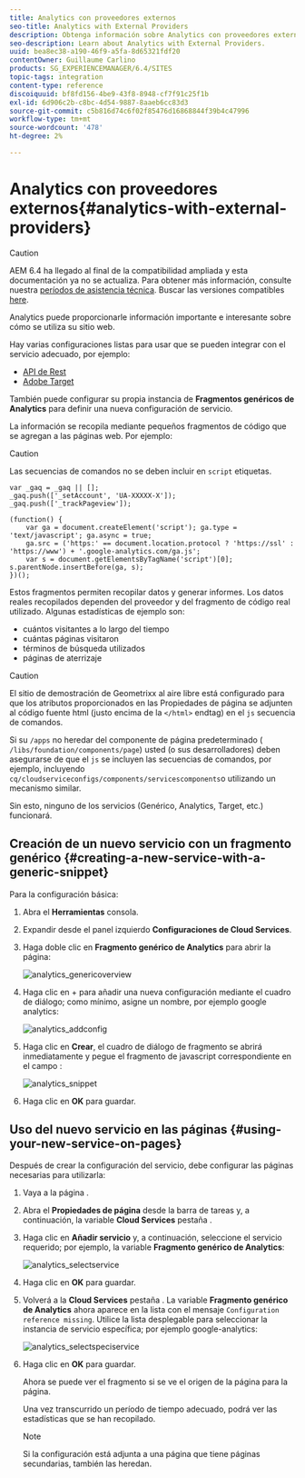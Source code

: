 ```yaml
---
title: Analytics con proveedores externos
seo-title: Analytics with External Providers
description: Obtenga información sobre Analytics con proveedores externos.
seo-description: Learn about Analytics with External Providers.
uuid: bea8ec38-a190-46f9-a5fa-8d65321fdf20
contentOwner: Guillaume Carlino
products: SG_EXPERIENCEMANAGER/6.4/SITES
topic-tags: integration
content-type: reference
discoiquuid: bf8fd156-4be9-43f8-8948-cf7f91c25f1b
exl-id: 6d906c2b-c8bc-4d54-9887-8aaeb6cc83d3
source-git-commit: c5b816d74c6f02f85476d16868844f39b4c47996
workflow-type: tm+mt
source-wordcount: '478'
ht-degree: 2%

---
```


# Analytics con proveedores externos{#analytics-with-external-providers}

>[!CAUTION]
>
>AEM 6.4 ha llegado al final de la compatibilidad ampliada y esta documentación ya no se actualiza. Para obtener más información, consulte nuestra [períodos de asistencia técnica](https://helpx.adobe.com/es/support/programs/eol-matrix.html). Buscar las versiones compatibles [here](https://experienceleague.adobe.com/docs/).

Analytics puede proporcionarle información importante e interesante sobre cómo se utiliza su sitio web.

Hay varias configuraciones listas para usar que se pueden integrar con el servicio adecuado, por ejemplo:

* [API de Rest](/help/sites-administering/adobeanalytics.md)
* [Adobe Target](/help/sites-administering/target.md)

También puede configurar su propia instancia de **Fragmentos genéricos de Analytics** para definir una nueva configuración de servicio.

La información se recopila mediante pequeños fragmentos de código que se agregan a las páginas web. Por ejemplo:

>[!CAUTION]
>
>Las secuencias de comandos no se deben incluir en `script` etiquetas.

```
var _gaq = _gaq || [];
_gaq.push(['_setAccount', 'UA-XXXXX-X']);
_gaq.push(['_trackPageview']);

(function() {
    var ga = document.createElement('script'); ga.type = 'text/javascript'; ga.async = true;
    ga.src = ('https:' == document.location.protocol ? 'https://ssl' : 'https://www') + '.google-analytics.com/ga.js';
    var s = document.getElementsByTagName('script')[0]; s.parentNode.insertBefore(ga, s);
})();
```

Estos fragmentos permiten recopilar datos y generar informes. Los datos reales recopilados dependen del proveedor y del fragmento de código real utilizado. Algunas estadísticas de ejemplo son:

* cuántos visitantes a lo largo del tiempo
* cuántas páginas visitaron
* términos de búsqueda utilizados
* páginas de aterrizaje

>[!CAUTION]
>
>El sitio de demostración de Geometrixx al aire libre está configurado para que los atributos proporcionados en las Propiedades de página se adjunten al código fuente html (justo encima de la `</html>` endtag) en el `js` secuencia de comandos.
>
>
>Si su `/apps` no heredar del componente de página predeterminado ( `/libs/foundation/components/page`) usted (o sus desarrolladores) deben asegurarse de que el `js` se incluyen las secuencias de comandos, por ejemplo, incluyendo `cq/cloudserviceconfigs/components/servicescomponents`o utilizando un mecanismo similar.
>
>
>Sin esto, ninguno de los servicios (Genérico, Analytics, Target, etc.) funcionará.

## Creación de un nuevo servicio con un fragmento genérico {#creating-a-new-service-with-a-generic-snippet}

Para la configuración básica:

1. Abra el **Herramientas** consola.

1. Expandir desde el panel izquierdo **Configuraciones de Cloud Services**.

1. Haga doble clic en **Fragmento genérico de Analytics** para abrir la página:

   ![analytics_genericoverview](assets/analytics_genericoverview.png)

1. Haga clic en + para añadir una nueva configuración mediante el cuadro de diálogo; como mínimo, asigne un nombre, por ejemplo google analytics:

   ![analytics_addconfig](assets/analytics_addconfig.png)

1. Haga clic en **Crear**, el cuadro de diálogo de fragmento se abrirá inmediatamente y pegue el fragmento de javascript correspondiente en el campo :

   ![analytics_snippet](assets/analytics_snippet.png)

1. Haga clic en **OK** para guardar.

## Uso del nuevo servicio en las páginas {#using-your-new-service-on-pages}

Después de crear la configuración del servicio, debe configurar las páginas necesarias para utilizarla:

1. Vaya a la página .

1. Abra el **Propiedades de página** desde la barra de tareas y, a continuación, la variable **Cloud Services** pestaña .

1. Haga clic en **Añadir servicio** y, a continuación, seleccione el servicio requerido; por ejemplo, la variable **Fragmento genérico de Analytics**:

   ![analytics_selectservice](assets/analytics_selectservice.png)

1. Haga clic en **OK** para guardar.

1. Volverá a la **Cloud Services** pestaña . La variable **Fragmento genérico de Analytics** ahora aparece en la lista con el mensaje `Configuration reference missing`. Utilice la lista desplegable para seleccionar la instancia de servicio específica; por ejemplo google-analytics:

   ![analytics_selectspeciservice](assets/analytics_selectspecificservice.png)

1. Haga clic en **OK** para guardar.

   Ahora se puede ver el fragmento si se ve el origen de la página para la página.

   Una vez transcurrido un período de tiempo adecuado, podrá ver las estadísticas que se han recopilado.

   >[!NOTE]
   >
   >Si la configuración está adjunta a una página que tiene páginas secundarias, también las heredan.

